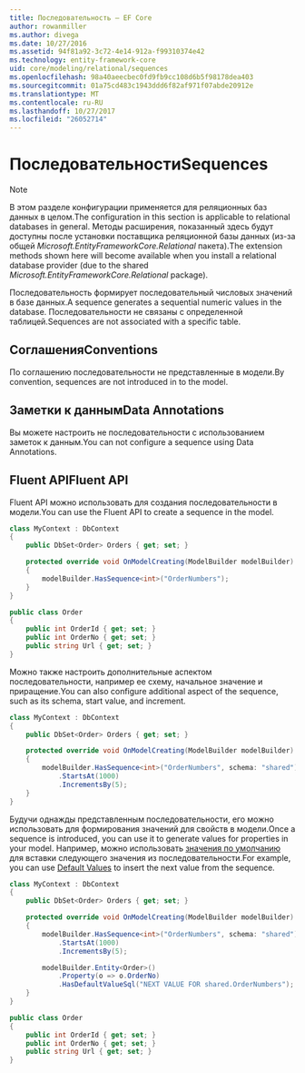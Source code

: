 ```yaml
---
title: Последовательность — EF Core
author: rowanmiller
ms.author: divega
ms.date: 10/27/2016
ms.assetid: 94f81a92-3c72-4e14-912a-f99310374e42
ms.technology: entity-framework-core
uid: core/modeling/relational/sequences
ms.openlocfilehash: 98a40aeecbec0fd9fb9cc108d6b5f98178dea403
ms.sourcegitcommit: 01a75cd483c1943ddd6f82af971f07abde20912e
ms.translationtype: MT
ms.contentlocale: ru-RU
ms.lasthandoff: 10/27/2017
ms.locfileid: "26052714"
---
```

# <a name="sequences"></a><span data-ttu-id="4ebb1-102">Последовательности</span><span class="sxs-lookup"><span data-stu-id="4ebb1-102">Sequences</span></span>

> [!NOTE]  
> <span data-ttu-id="4ebb1-103">В этом разделе конфигурации применяется для реляционных баз данных в целом.</span><span class="sxs-lookup"><span data-stu-id="4ebb1-103">The configuration in this section is applicable to relational databases in general.</span></span> <span data-ttu-id="4ebb1-104">Методы расширения, показанный здесь будут доступны после установки поставщика реляционной базы данных (из-за общей *Microsoft.EntityFrameworkCore.Relational* пакета).</span><span class="sxs-lookup"><span data-stu-id="4ebb1-104">The extension methods shown here will become available when you install a relational database provider (due to the shared *Microsoft.EntityFrameworkCore.Relational* package).</span></span>

<span data-ttu-id="4ebb1-105">Последовательность формирует последовательный числовых значений в базе данных.</span><span class="sxs-lookup"><span data-stu-id="4ebb1-105">A sequence generates a sequential numeric values in the database.</span></span> <span data-ttu-id="4ebb1-106">Последовательности не связаны с определенной таблицей.</span><span class="sxs-lookup"><span data-stu-id="4ebb1-106">Sequences are not associated with a specific table.</span></span>

## <a name="conventions"></a><span data-ttu-id="4ebb1-107">Соглашения</span><span class="sxs-lookup"><span data-stu-id="4ebb1-107">Conventions</span></span>

<span data-ttu-id="4ebb1-108">По соглашению последовательности не представленные в модели.</span><span class="sxs-lookup"><span data-stu-id="4ebb1-108">By convention, sequences are not introduced in to the model.</span></span>

## <a name="data-annotations"></a><span data-ttu-id="4ebb1-109">Заметки к данным</span><span class="sxs-lookup"><span data-stu-id="4ebb1-109">Data Annotations</span></span>

<span data-ttu-id="4ebb1-110">Вы можете настроить не последовательности с использованием заметок к данным.</span><span class="sxs-lookup"><span data-stu-id="4ebb1-110">You can not configure a sequence using Data Annotations.</span></span>

## <a name="fluent-api"></a><span data-ttu-id="4ebb1-111">Fluent API</span><span class="sxs-lookup"><span data-stu-id="4ebb1-111">Fluent API</span></span>

<span data-ttu-id="4ebb1-112">Fluent API можно использовать для создания последовательности в модели.</span><span class="sxs-lookup"><span data-stu-id="4ebb1-112">You can use the Fluent API to create a sequence in the model.</span></span>

<!-- [!code-csharp[Main](samples/core/relational/Modeling/FluentAPI/Samples/Relational/Sequence.cs?highlight=7)] -->
``` csharp
class MyContext : DbContext
{
    public DbSet<Order> Orders { get; set; }

    protected override void OnModelCreating(ModelBuilder modelBuilder)
    {
        modelBuilder.HasSequence<int>("OrderNumbers");
    }
}

public class Order
{
    public int OrderId { get; set; }
    public int OrderNo { get; set; }
    public string Url { get; set; }
}
```

<span data-ttu-id="4ebb1-113">Можно также настроить дополнительные аспектом последовательности, например ее схему, начальное значение и приращение.</span><span class="sxs-lookup"><span data-stu-id="4ebb1-113">You can also configure additional aspect of the sequence, such as its schema, start value, and increment.</span></span>

<!-- [!code-csharp[Main](samples/core/relational/Modeling/FluentAPI/Samples/Relational/SequenceConfigured.cs?highlight=7,8,9)] -->
``` csharp
class MyContext : DbContext
{
    public DbSet<Order> Orders { get; set; }

    protected override void OnModelCreating(ModelBuilder modelBuilder)
    {
        modelBuilder.HasSequence<int>("OrderNumbers", schema: "shared")
            .StartsAt(1000)
            .IncrementsBy(5);
    }
}
```

<span data-ttu-id="4ebb1-114">Будучи однажды представленным последовательности, его можно использовать для формирования значений для свойств в модели.</span><span class="sxs-lookup"><span data-stu-id="4ebb1-114">Once a sequence is introduced, you can use it to generate values for properties in your model.</span></span> <span data-ttu-id="4ebb1-115">Например, можно использовать [значения по умолчанию](default-values.md) для вставки следующего значения из последовательности.</span><span class="sxs-lookup"><span data-stu-id="4ebb1-115">For example, you can use [Default Values](default-values.md) to insert the next value from the sequence.</span></span>

<!-- [!code-csharp[Main](samples/core/relational/Modeling/FluentAPI/Samples/Relational/SequenceUsed.cs?highlight=11,12,13)] -->
``` csharp
class MyContext : DbContext
{
    public DbSet<Order> Orders { get; set; }

    protected override void OnModelCreating(ModelBuilder modelBuilder)
    {
        modelBuilder.HasSequence<int>("OrderNumbers", schema: "shared")
            .StartsAt(1000)
            .IncrementsBy(5);

        modelBuilder.Entity<Order>()
            .Property(o => o.OrderNo)
            .HasDefaultValueSql("NEXT VALUE FOR shared.OrderNumbers");
    }
}

public class Order
{
    public int OrderId { get; set; }
    public int OrderNo { get; set; }
    public string Url { get; set; }
}
```
